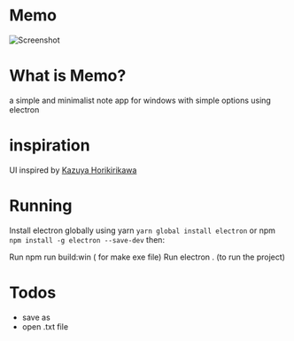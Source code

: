 
# Memo
![Screenshot](https://i.screenshot.net/z2mr7ul)
# What is Memo?
a simple and minimalist note app for windows with simple options using electron
# inspiration
UI inspired by [Kazuya Horikirikawa](https://dribbble.com/kz18)
# Running
Install electron globally using yarn `yarn global install electron` or npm `npm install -g electron --save-dev` then:

Run npm run build:win ( for make exe file)
Run electron . (to run the project)

# Todos
+ save as
+ open .txt file
